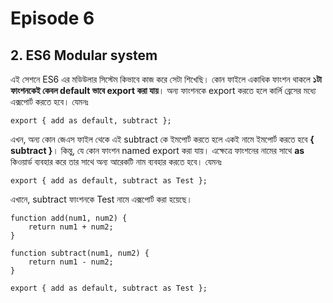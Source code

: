 # Episode 6

## 2. ES6 Modular system

এই সেশনে ES6 এর মডিউলার সিস্টেম কিভাবে কাজ করে সেটা শিখেছি। কোন ফাইলে একাধিক ফাংশন থাকলে **১টা ফাংশনকেই কেবল default ভাবে export করা যায়**। অন্য ফাংশনকে export করতে হলে কার্লি ব্রেসের মধ্যে এক্সপোর্ট করতে হবে। যেমনঃ 

```
export { add as default, subtract };
```

এখন, অন্য কোন জেএস ফাইল থেকে এই subtract কে ইমপোর্ট করতে হলে একই নামে ইমপোর্ট করতে হবে **{ subtract }**।
কিন্তু, যে কোন ফাংশন named export করা যায়। এক্ষেত্রে ফাংশনের নামের সাথে **as** কিওয়ার্ড ব্যবহার করে তার সাথে অন্য আরেকটি নাম ব্যবহার করতে হবে। যেমনঃ

```
export { add as default, subtract as Test };
```
এখানে, subtract ফাংশনকে Test নামে এক্সপোর্ট করা হয়েছে।



```
function add(num1, num2) {
	return num1 + num2;
}

function subtract(num1, num2) {
	return num1 - num2;
}

export { add as default, subtract as Test };
```
